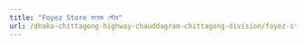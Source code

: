 ```yaml
---
title: "Foyez Store ফয়েজ স্টোর"
url: /dhaka-chittagong-highway-chauddagram-chittagong-division/foyez-store-phy-ej-sttor/
---
```

